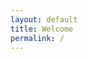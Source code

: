 ```yaml
---
layout: default
title: Welcome
permalink: /
---
```


<style type="text/css">
.container{
    display: flex;
}
.fixed{

}
.flex-item{
    flex-grow: 0.5;
}
</style>

<script type="text/javascript">
images_dictionary={
     dogs:["/resources/welcome_dogs.jpg","dogwalker on the waterfront <br /> Hoboken, NJ summer 2016"],
     ferns1:["/resources/welcome_ferns1.jpg","ferns near Peavey Arboretum <br />  Corvallis, OR spring 2016"],
     ferns2:["/resources/welcome_ferns2.jpg", "ferns near Peavey Arboretum <br />  Corvallis, OR spring 2016"],
     flowers:["/resources/welcome_flowers.jpg", "flowers at Chip Ross park <br /> Corvallis, OR summer 2016"],
     lamppost:["/resources/welcome_lamppost.jpg", "perched crow at NW Mirador Pl<br /> Corvallis, OR summer 2016"],
     road:["/resources/welcome_road.jpg", "NW Soap Creek Road <br /> Corvallis, OR summer 2016"],
     strawberries:["/resources/welcome_strawberries.jpg", "early moring strawberries at USDA HCRL<br /> Corvallis, OR summer 2016"],
     sunrisemoonset:["/resources/welcome_sunrisemoonset.jpg", "moonset at sunrise near Chip Ross park <br /> Corvallis, OR summer 2016"],
     thistle:["/resources/welcome_thistle.jpg", "thistle at Owens Farm <br />  Corvallis, OR summer 2016"]
};

  var image_keys = [
    "dogs",
    "ferns1",
    "ferns2",
    "flowers",
    "lamppost",
    "road",
    "strawberries",
    "sunrisemoonset",
    "thistle"
  ];

  function getImageHTML() {
    var html_code = '<img src=\"';
    var randomIndex = Math.floor(Math.random() * image_keys.length);
    html_code += images_dictionary[image_keys[randomIndex]][0];
    html_code += '\"  style=\"max-width:100%; max-height:65%;\" alt=\"have you tried ~refreshing~?!\"/>';
    html_code += "<br /><span align=\"left;\">"
    html_code += images_dictionary[image_keys[randomIndex]][1];
    html_code += "</span>"

    return html_code;
  }
</script>

<div class="container">
  <div class="flex-item">
  </div>

  <div class="fixed">
  <script type="text/javascript">
    document.write(getImageHTML());
  </script>
  </div>

  <div class="flex-item">
  </div>
</div>
